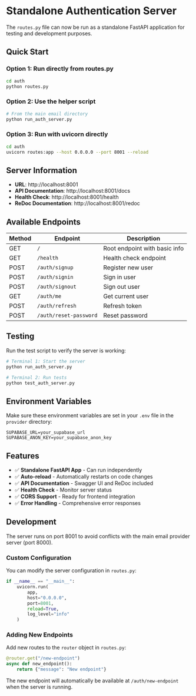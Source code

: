 # Standalone Authentication Server

The `routes.py` file can now be run as a standalone FastAPI application for testing and development purposes.

## Quick Start

### Option 1: Run directly from routes.py
```bash
cd auth
python routes.py
```

### Option 2: Use the helper script
```bash
# From the main email directory
python run_auth_server.py
```

### Option 3: Run with uvicorn directly
```bash
cd auth
uvicorn routes:app --host 0.0.0.0 --port 8001 --reload
```

## Server Information

- **URL**: http://localhost:8001
- **API Documentation**: http://localhost:8001/docs
- **Health Check**: http://localhost:8001/health
- **ReDoc Documentation**: http://localhost:8001/redoc

## Available Endpoints

| Method | Endpoint | Description |
|--------|----------|-------------|
| GET | `/` | Root endpoint with basic info |
| GET | `/health` | Health check endpoint |
| POST | `/auth/signup` | Register new user |
| POST | `/auth/signin` | Sign in user |
| POST | `/auth/signout` | Sign out user |
| GET | `/auth/me` | Get current user |
| POST | `/auth/refresh` | Refresh token |
| POST | `/auth/reset-password` | Reset password |

## Testing

Run the test script to verify the server is working:

```bash
# Terminal 1: Start the server
python run_auth_server.py

# Terminal 2: Run tests
python test_auth_server.py
```

## Environment Variables

Make sure these environment variables are set in your `.env` file in the `provider` directory:

```env
SUPABASE_URL=your_supabase_url
SUPABASE_ANON_KEY=your_supabase_anon_key
```

## Features

- ✅ **Standalone FastAPI App** - Can run independently
- ✅ **Auto-reload** - Automatically restarts on code changes
- ✅ **API Documentation** - Swagger UI and ReDoc included
- ✅ **Health Check** - Monitor server status
- ✅ **CORS Support** - Ready for frontend integration
- ✅ **Error Handling** - Comprehensive error responses

## Development

The server runs on port 8001 to avoid conflicts with the main email provider server (port 8000).

### Custom Configuration

You can modify the server configuration in `routes.py`:

```python
if __name__ == "__main__":
    uvicorn.run(
        app, 
        host="0.0.0.0", 
        port=8001, 
        reload=True,
        log_level="info"
    )
```

### Adding New Endpoints

Add new routes to the `router` object in `routes.py`:

```python
@router.get("/new-endpoint")
async def new_endpoint():
    return {"message": "New endpoint"}
```

The new endpoint will automatically be available at `/auth/new-endpoint` when the server is running.

